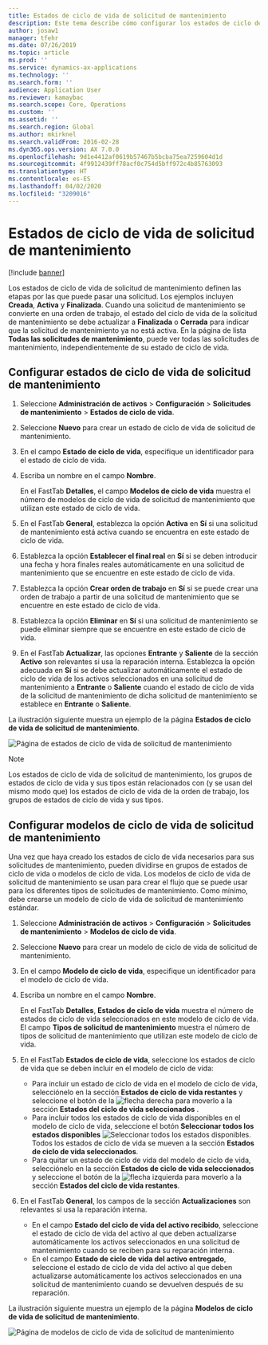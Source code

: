 ```yaml
---
title: Estados de ciclo de vida de solicitud de mantenimiento
description: Este tema describe cómo configurar los estados de ciclo de vida de la solicitud de mantenimiento en Administración de activos.
author: josaw1
manager: tfehr
ms.date: 07/26/2019
ms.topic: article
ms.prod: ''
ms.service: dynamics-ax-applications
ms.technology: ''
ms.search.form: ''
audience: Application User
ms.reviewer: kamaybac
ms.search.scope: Core, Operations
ms.custom: ''
ms.assetid: ''
ms.search.region: Global
ms.author: mkirknel
ms.search.validFrom: 2016-02-28
ms.dyn365.ops.version: AX 7.0.0
ms.openlocfilehash: 9d1e4412af0619b57467b5bcba75ea7259604d1d
ms.sourcegitcommit: 4f9912439ff78acf0c754d5bff972c4b85763093
ms.translationtype: HT
ms.contentlocale: es-ES
ms.lasthandoff: 04/02/2020
ms.locfileid: "3209016"
---
```

# <a name="maintenance-request-lifecycle-states"></a>Estados de ciclo de vida de solicitud de mantenimiento

[!include [banner](../../includes/banner.md)]

 


Los estados de ciclo de vida de solicitud de mantenimiento definen las etapas por las que puede pasar una solicitud. Los ejemplos incluyen **Creada**, **Activa** y **Finalizada**. Cuando una solicitud de mantenimiento se convierte en una orden de trabajo, el estado del ciclo de vida de la solicitud de mantenimiento se debe actualizar a **Finalizada** o **Cerrada** para indicar que la solicitud de mantenimiento ya no está activa. En la página de lista **Todas las solicitudes de mantenimiento**, puede ver todas las solicitudes de mantenimiento, independientemente de su estado de ciclo de vida.

## <a name="set-up-maintenance-request-lifecycle-states"></a>Configurar estados de ciclo de vida de solicitud de mantenimiento

1. Seleccione **Administración de activos** \> **Configuración** \> **Solicitudes de mantenimiento** \> **Estados de ciclo de vida**.
2. Seleccione **Nuevo** para crear un estado de ciclo de vida de solicitud de mantenimiento.
3. En el campo **Estado de ciclo de vida**, especifique un identificador para el estado de ciclo de vida.
4. Escriba un nombre en el campo **Nombre**.

    En el FastTab **Detalles**, el campo **Modelos de ciclo de vida** muestra el número de modelos de ciclo de vida de solicitud de mantenimiento que utilizan este estado de ciclo de vida.

5. En el FastTab **General**, establezca la opción **Activa** en **Sí** si una solicitud de mantenimiento está activa cuando se encuentra en este estado de ciclo de vida.
6. Establezca la opción **Establecer el final real** en **Sí** si se deben introducir una fecha y hora finales reales automáticamente en una solicitud de mantenimiento que se encuentre en este estado de ciclo de vida.
7. Establezca la opción **Crear orden de trabajo** en **Sí** si se puede crear una orden de trabajo a partir de una solicitud de mantenimiento que se encuentre en este estado de ciclo de vida.
8. Establezca la opción **Eliminar** en **Sí** si una solicitud de mantenimiento se puede eliminar siempre que se encuentre en este estado de ciclo de vida.
9. En el FastTab **Actualizar**, las opciones **Entrante** y **Saliente** de la sección **Activo** son relevantes si usa la reparación interna. Establezca la opción adecuada en **Sí** si se debe actualizar automáticamente el estado de ciclo de vida de los activos seleccionados en una solicitud de mantenimiento a **Entrante** o **Saliente** cuando el estado de ciclo de vida de la solicitud de mantenimiento de dicha solicitud de mantenimiento se establece en **Entrante** o **Saliente**.

La ilustración siguiente muestra un ejemplo de la página **Estados de ciclo de vida de solicitud de mantenimiento**.

![Página de estados de ciclo de vida de solicitud de mantenimiento](media/02-setup-for-requests.png)

> [!NOTE]
> Los estados de ciclo de vida de solicitud de mantenimiento, los grupos de estados de ciclo de vida y sus tipos están relacionados con (y se usan del mismo modo que) los estados de ciclo de vida de la orden de trabajo, los grupos de estados de ciclo de vida y sus tipos. 

## <a name="set-up-maintenance-request-lifecycle-models"></a>Configurar modelos de ciclo de vida de solicitud de mantenimiento

Una vez que haya creado los estados de ciclo de vida necesarios para sus solicitudes de mantenimiento, pueden dividirse en grupos de estados de ciclo de vida o modelos de ciclo de vida. Los modelos de ciclo de vida de solicitud de mantenimiento se usan para crear el flujo que se puede usar para los diferentes tipos de solicitudes de mantenimiento. Como mínimo, debe crearse un modelo de ciclo de vida de solicitud de mantenimiento estándar.

1. Seleccione **Administración de activos** \> **Configuración** \> **Solicitudes de mantenimiento** \> **Modelos de ciclo de vida**.
2. Seleccione **Nuevo** para crear un modelo de ciclo de vida de solicitud de mantenimiento.
3. En el campo **Modelo de ciclo de vida**, especifique un identificador para el modelo de ciclo de vida.
4. Escriba un nombre en el campo **Nombre**.

    En el FastTab **Detalles**, **Estados de ciclo de vida** muestra el número de estados de ciclo de vida seleccionados en este modelo de ciclo de vida. El campo **Tipos de solicitud de mantenimiento** muestra el número de tipos de solicitud de mantenimiento que utilizan este modelo de ciclo de vida.

5. En el FastTab **Estados de ciclo de vida**, seleccione los estados de ciclo de vida que se deben incluir en el modelo de ciclo de vida:

    - Para incluir un estado de ciclo de vida en el modelo de ciclo de vida, selecciónelo en la sección **Estados de ciclo de vida restantes** y seleccione el botón de la ![flecha derecha](media/03-setup-for-requests.png) para moverlo a la sección **Estados del ciclo de vida seleccionados** .
    - Para incluir todos los estados de ciclo de vida disponibles en el modelo de ciclo de vida, seleccione el botón **Seleccionar todos los estados disponibles** ![Seleccionar todos los estados disponibles](media/04-setup-for-requests.png). Todos los estados de ciclo de vida se mueven a la sección **Estados de ciclo de vida seleccionados**.
    - Para quitar un estado de ciclo de vida del modelo de ciclo de vida, selecciónelo en la sección **Estados de ciclo de vida seleccionados** y seleccione el botón de la ![flecha izquierda](media/05-setup-for-requests.png) para moverlo a la sección **Estados del ciclo de vida restantes**.

6. En el FastTab **General**, los campos de la sección **Actualizaciones** son relevantes si usa la reparación interna.

    - En el campo **Estado del ciclo de vida del activo recibido**, seleccione el estado de ciclo de vida del activo al que deben actualizarse automáticamente los activos seleccionados en una solicitud de mantenimiento cuando se reciben para su reparación interna.
    - En el campo **Estado de ciclo de vida del activo entregado**, seleccione el estado de ciclo de vida del activo al que deben actualizarse automáticamente los activos seleccionados en una solicitud de mantenimiento cuando se devuelven después de su reparación.

La ilustración siguiente muestra un ejemplo de la página **Modelos de ciclo de vida de solicitud de mantenimiento**.

![Página de modelos de ciclo de vida de solicitud de mantenimiento](media/06-setup-for-requests.png)

